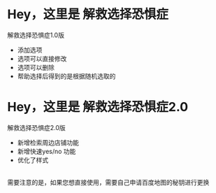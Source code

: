 <h1>
	Hey，这里是  解救选择恐惧症
</h1>

<p>
	解救选择恐惧症1.0版
</p>
<ul>
	<li>
		添加选项
	</li>
	<li>
		选项可以直接修改
	</li>
	<li>
		选项可以删除
	</li>
	<li>
		帮助选择后得到的是根据随机选取的
	</li>
</ul>
<h1>
	Hey，这里是  解救选择恐惧症2.0
</h1>

<p>
	解救选择恐惧症2.0版
</p>
<ul>
	<li>
		新增检索周边店铺功能
	</li>
	<li>
		新增快速yes/no 功能
	</li>
	<li>
		优化了样式
	</li>
</ul>

<br>
需要注意的是，如果您想直接使用，需要自己申请百度地图的秘钥进行更换

